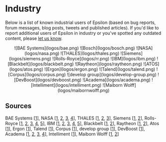 # Industry

<style>
	img { padding: 10px; }
</style>

 Below is a list of known industrial users of Epsilon (based on bug reports, forum messages, blog posts, tweets and published articles). If you'd like to report additional users of Epsilon in industry or you've spotted any outdated content, please [let us know](../../forum).

<center>
![BAE Systems](logos/bae.png)
![Bosch](logos/bosch.png)
![NASA](logos/nasa.png)
![THALES](logos/thales.png)
![Siemens](logos/siemens.png)
![Rolls-Royce](logos/rr.png)
![IBM](logos/ibm.png)
![Blackbelt](logos/blackbelt.png)
![Raytheon](logos/raytheon.png)
![ATOS](logos/atos.png)
![Ergon](logos/ergon.png)
![Talend](logos/talend.png)
![Corpus](logos/corpus.png)
![develop group](logos/develop-group.png)
![DevBoost](logos/devboost.png)
![Academa](logos/academa.png)
![Intelliment](logos/intelliment.png)
![Maiborn Wolff](logos/maibornwolff.png)
</center>

## Sources

BAE Systems 
	[[1](http://link.springer.com/chapter/10.1007%2F978-3-642-13595-8_7)],
NASA 
	[[1](https://github.com/nasa/CertWare/blob/f63ff91edaaf2b0718b51a34cda0136f3cdbb085/net.certware.state.gui/model/StateAnalysis.emf),
	[2](https://bugs.eclipse.org/bugs/show_bug.cgi?id=258871),
	[3](https://bugs.eclipse.org/bugs/show_bug.cgi?id=259923),
	[4](https://bugs.eclipse.org/bugs/show_bug.cgi?id=256473)], 
THALES 
	[[1](https://bugs.eclipse.org/bugs/show_bug.cgi?id=415037),
	[2](https://bugs.eclipse.org/bugs/show_bug.cgi?id=414675),
	[3](https://bugs.eclipse.org/bugs/show_bug.cgi?id=414766)],
Siemens 
	[[1](https://bugs.eclipse.org/bugs/show_bug.cgi?id=333740),
	[2](http://yusun.io/papers/iceme-2011.pdf)],
Rolls-Royce 
	[[1](https://bugs.eclipse.org/bugs/show_bug.cgi?id=385900),
	[2](https://bugs.eclipse.org/bugs/show_bug.cgi?id=386240),
	[3](https://bugs.eclipse.org/bugs/show_bug.cgi?id=381984),
	[4](https://bugs.eclipse.org/bugs/show_bug.cgi?id=383547),
	[5](https://bugs.eclipse.org/bugs/show_bug.cgi?id=390339)],
IBM 
	[[1](https://bugs.eclipse.org/bugs/show_bug.cgi?id=264709),
	[2](https://bugs.eclipse.org/bugs/show_bug.cgi?id=268085),
	[3](https://bugs.eclipse.org/bugs/show_bug.cgi?id=265609),
	[4](https://bugs.eclipse.org/bugs/show_bug.cgi?id=265285),
	[5](https://bugs.eclipse.org/bugs/show_bug.cgi?id=265145)],
Blackbelt 
	[[1](https://github.com/BlackBeltTechnology/emf-genmodel-generator),
	[2](https://github.com/BlackBeltTechnology/epsilon-runtime)],
Raytheon 
	[[1](http://codegeneration.net/cg2014/sessions/index.php?session=13),
	[2](https://twitter.com/guwac/status/321983342683758592)],
Atos
	[[1](https://bugs.eclipse.org/bugs/show_bug.cgi?id=331497)],
Ergon
	[[1](https://bugs.eclipse.org/bugs/show_bug.cgi?id=407183)],
Talend
	[[1](https://bugs.eclipse.org/bugs/show_bug.cgi?id=325010)],
Corpus
	[[1](https://bugs.eclipse.org/bugs/show_bug.cgi?id=287756)],
develop group
	[[1](http://www.develop-group.de/downloads/fv_projekt/devgroup_ecmfa2012.pdf)],
DevBoost
	[[1](https://github.com/DevBoost/Reuseware/blob/master/Experimental/org.reuseware.comogen.ui.eclipse.dslbuilder/META-INF/MANIFEST.MF)],
Academa 
	[[1](https://bugs.eclipse.org/bugs/show_bug.cgi?id=270570),
	[2](https://bugs.eclipse.org/bugs/show_bug.cgi?id=271329),
	[3](https://bugs.eclipse.org/bugs/show_bug.cgi?id=270572),
	[4](https://bugs.eclipse.org/bugs/show_bug.cgi?id=211210)],
Intelliment
	[[1](https://twitter.com/jozemi/status/128550322560958464)],
Maiborn Wolff
	[[1](https://bugs.eclipse.org/bugs/show_bug.cgi?id=441410#c12),
	[2](https://bugs.eclipse.org/bugs/show_bug.cgi?id=441979)]
